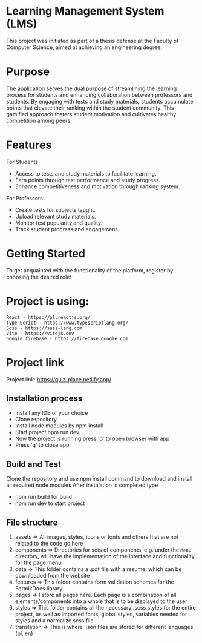 # Learning Management System (LMS)

This project was initiated as part of a thesis defense at the Faculty of Computer Science, aimed at achieving an engineering degree.

# Purpose
The application serves the dual purpose of streamlining the learning process for students and enhancing collaboration between professors and students. By engaging with tests and study materials, students accumulate points that elevate their ranking within the student community. This gamified approach fosters student motivation and cultivates healthy competition among peers.

# Features
For Students
- Access to tests and study materials to facilitate learning.
- Earn points through test performance and study progress.
- Enhance competitiveness and motivation through ranking system.

For Professors
- Create tests for subjects taught.
- Upload relevant study materials.
- Monitor test popularity and quality.
- Track student progress and engagement.

# Getting Started

To get acquainted with the functionality of the platform, register by choosing the desired role!

# Project is using:
    React - https://pl.reactjs.org/
    Type Script - https://www.typescriptlang.org/
    Scss - https://sass-lang.com
    Vite - https://vitejs.dev
    Google firebase - https://firebase.google.com

# Project link
Project link: 
https://quiz-place.netlify.app/

## Installation process
- Install any IDE of your choice
- Clone repository 
- Install node modules by npm install
- Start project npm run dev
- Now the project is running press 'o' to open browser with app
- Press 'q' to close app

## Build and Test
Clone the repository and use npm install command to download and install all required node modules
After instalation is completed type 
- npm run build for build
- npm run dev to start project

## File structure
1. assets => 
   All images, styles, icons or fonts and others that are not related to the code go here
2. components => 
   Directories for sets of components, e.g. under the `Menu` directory, will have the implementation of the interface and functionality for the page menu
3. data => 
   This folder contains a .pdf file with a resume, which can be downloaded from the website
4. features =>
   This folder contains form validation schemes for the FormikDocs library
4. pages => 
   I store all pages here. Each page is a combination of all elements/components into a whole that is to be displayed to the user
5. styles => 
   This folder contains all the necessary .scss styles for the entire project, as well as imported fonts, global styles, variables needed for styles and a normalize.scss file
6. translation => 
   This is where .json files are stored for different languages (pl, en)